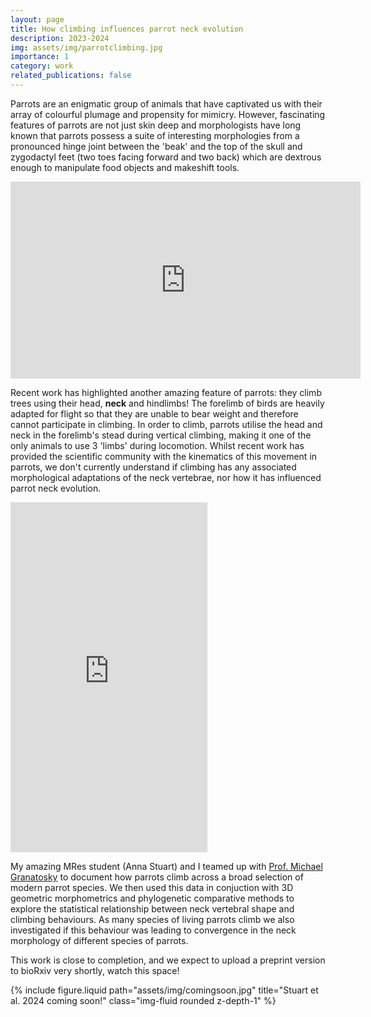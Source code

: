 ```yaml
---
layout: page
title: How climbing influences parrot neck evolution
description: 2023-2024
img: assets/img/parrotclimbing.jpg
importance: 1
category: work
related_publications: false
---
```


<p>Parrots are an enigmatic group of animals that have captivated us with their array of colourful plumage and propensity for mimicry. However, fascinating features of parrots are not just skin deep and morphologists have long known that parrots possess a suite of interesting morphologies from a pronounced hinge joint between the 'beak' and the top of the skull and zygodactyl feet (two toes facing forward and two back) which are dextrous enough to manipulate food objects and makeshift tools.</p>

<iframe width="560" height="315" src="https://www.youtube.com/embed/8GpvWASt3hY?si=s2Wp1kCF3kFwwwrR" title="YouTube video player" frameborder="0" allow="accelerometer; autoplay; clipboard-write; encrypted-media; gyroscope; picture-in-picture; web-share" allowfullscreen></iframe>

<p>Recent work has highlighted another amazing feature of parrots: they climb trees using their head, <b>neck</b> and hindlimbs! The forelimb of birds are heavily adapted for flight so that they are unable to bear weight and therefore cannot participate in climbing. In order to climb, parrots utilise the head and neck in the forelimb's stead during vertical climbing, making it one of the only animals to use 3 'limbs' during locomotion. Whilst recent work has provided the scientific community with the kinematics of this movement in parrots, we don't currently understand if climbing has any associated morphological adaptations of the neck vertebrae, nor how it has influenced parrot neck evolution.</p>

<iframe width="315" height="560"
src="https://www.youtube.com/embed/NK07Wt21I4U?si=F76yd-woxob_9uIe"
title="Parrot climbing (From Young et al. 2022)"
frameborder="0"
allow="accelerometer; autoplay; clipboard-write; encrypted-media; gyroscope; picture-in-picture; web-share"
allowfullscreen></iframe>

<p>My amazing MRes student (Anna Stuart) and I teamed up with <a href="https://www.nyit.edu/bio/Michael.Granatosky">Prof. Michael Granatosky</a> to document how parrots climb across a broad selection of modern parrot species. We then used this data in conjuction with 3D geometric morphometrics and phylogenetic comparative methods to explore the statistical relationship between neck vertebral shape and climbing behaviours. As many species of living parrots climb we also investigated if this behaviour was leading to convergence in the neck morphology of different species of parrots.</p>

<p>This work is close to completion, and we expect to upload a preprint version to bioRxiv very shortly, watch this space!</p>

<div class="row">
    <div class="col-sm mt-3 mt-md-0">
        {% include figure.liquid path="assets/img/comingsoon.jpg" title="Stuart et al. 2024 coming soon!" class="img-fluid rounded z-depth-1" %}
    </div>
</div>